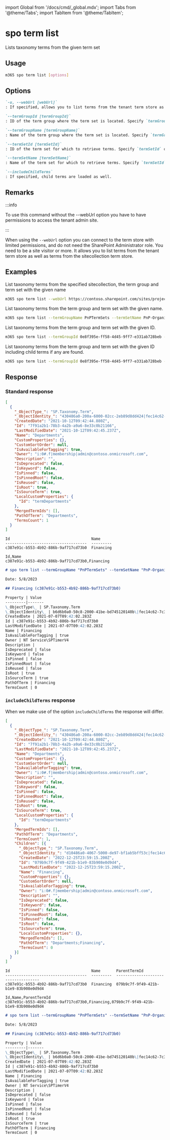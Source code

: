 <!-- DISCLAIMER: All secrets, passwords, and sensitive values in this document are examples only and not real credentials. -->
import Global from '/docs/cmd/_global.mdx';
import Tabs from '@theme/Tabs';
import TabItem from '@theme/TabItem';

# spo term list

Lists taxonomy terms from the given term set

## Usage

```sh
m365 spo term list [options]
```

## Options

```md definition-list
`-u, --webUrl [webUrl]`
: If specified, allows you to list terms from the tenant term store as well as the sitecollection specific term store. Defaults to the tenant admin site.

`--termGroupId [termGroupId]`
: ID of the term group where the term set is located. Specify `termGroupId` or `termGroupName` but not both.

`--termGroupName [termGroupName]`
: Name of the term group where the term set is located. Specify `termGroupId` or `termGroupName` but not both.

`--termSetId [termSetId]`
: ID of the term set for which to retrieve terms. Specify `termSetId` or `termSetName` but not both.

`--termSetName [termSetName]`
: Name of the term set for which to retrieve terms. Specify `termSetId` or `termSetName` but not both.

`--includeChildTerms`
: If specified, child terms are loaded as well.
```

<Global />

## Remarks

:::info

To use this command without the --webUrl option you have to have permissions to access the tenant admin site.

:::

When using the `--webUrl` option you can connect to the term store with limited permissions, and do not need the SharePoint Administrator role. You need to be a site visitor or more. It allows you to list terms from the tenant term store as well as terms from the sitecollection term store.

## Examples

List taxonomy terms from the specified sitecollection, the term group and term set with the given name

```sh
m365 spo term list --webUrl https://contoso.sharepoint.com/sites/project-x --termGroupName PnPTermSets --termSetName PnP-Organizations
```

List taxonomy terms from the term group and term set with the given name.

```sh
m365 spo term list --termGroupName PnPTermSets --termSetName PnP-Organizations
```

List taxonomy terms from the term group and term set with the given ID.

```sh
m365 spo term list --termGroupId 0e8f395e-ff58-4d45-9ff7-e331ab728beb --termSetId 0e8f395e-ff58-4d45-9ff7-e331ab728bec
```

List taxonomy terms from the term group and term set with the given ID including child terms if any are found.

```sh
m365 spo term list --termGroupId 0e8f395e-ff58-4d45-9ff7-e331ab728beb --termSetId 0e8f395e-ff58-4d45-9ff7-e331ab728bec --includeChildTerms
```

## Response

### Standard response

<Tabs>
  <TabItem value="JSON">

  ```json
  [
    {
      "_ObjectType_": "SP.Taxonomy.Term",
      "_ObjectIdentity_": "430486a0-200a-6000-02cc-2eb89d8dd424|fec14c62-7c3b-481b-851b-c80d7802b224:te:EXAMPLE_SECRET_VALUE_PLACEHOLDER/EXAMPLE_SECRET_VALUE_PLACEHOLDER==",
      "CreatedDate": "2021-10-12T09:42:44.880Z",
      "Id": "7f91a2b1-78b3-4a2b-a9a6-8e33c0b21166",
      "LastModifiedDate": "2021-10-12T09:42:45.237Z",
      "Name": "Departments",
      "CustomProperties": {},
      "CustomSortOrder": null,
      "IsAvailableForTagging": true,
      "Owner": "i:0#.f|membership|admin@contoso.onmicrosoft.com",
      "Description": "",
      "IsDeprecated": false,
      "IsKeyword": false,
      "IsPinned": false,
      "IsPinnedRoot": false,
      "IsReused": false,
      "IsRoot": true,
      "IsSourceTerm": true,
      "LocalCustomProperties": {
        "Id": "termDepartments"
      },
      "MergedTermIds": [],
      "PathOfTerm": "Departments",
      "TermsCount": 1
    }
  ]
  ```

  </TabItem>
  <TabItem value="Text">

  ```text
  Id                                    Name      
  ------------------------------------  ---------
  c387e91c-b553-4b92-886b-9af717cd73b0  Financing
  ```

  </TabItem>
  <TabItem value="CSV">

  ```csv
  Id,Name
  c387e91c-b553-4b92-886b-9af717cd73b0,Financing
  ```

  </TabItem>
  <TabItem value="Markdown">

  ```md
  # spo term list --termGroupName "PnPTermSets" --termSetName "PnP-Organizations"

  Date: 5/8/2023

  ## Financing (c387e91c-b553-4b92-886b-9af717cd73b0)

  Property | Value
  ---------|-------
  \_ObjectType\_ | SP.Taxonomy.Term
  \_ObjectIdentity\_ | b6d6b0a0-50c8-2000-41be-bd745120140b\|fec14c62-7c3b-481b-851b-c80d7802b224:te:aCf0Cz4D9UOS7+b/OlUY5XrNqUp10tpPhLK4MIXc7g/qydiOUnAdTKTXucEL/+pvpnFcKyvXqEmjv9gGNthbRA==
  CreatedDate | 2021-07-07T09:42:02.283Z
  Id | c387e91c-b553-4b92-886b-9af717cd73b0
  LastModifiedDate | 2021-07-07T09:42:02.283Z
  Name | Financing
  IsAvailableForTagging | true
  Owner | NT Service\SPTimerV4
  Description |
  IsDeprecated | false
  IsKeyword | false
  IsPinned | false
  IsPinnedRoot | false
  IsReused | false
  IsRoot | true
  IsSourceTerm | true
  PathOfTerm | Financing
  TermsCount | 0
  ```

  </TabItem>
</Tabs>

### `includeChildTerms` response

When we make use of the option `includeChildTerms` the response will differ. 

<Tabs>
  <TabItem value="JSON">

  ```json
  [
    {
      "_ObjectType_": "SP.Taxonomy.Term",
      "_ObjectIdentity_": "430486a0-200a-6000-02cc-2eb89d8dd424|fec14c62-7c3b-481b-851b-c80d7802b224:te:EXAMPLE_SECRET_VALUE_PLACEHOLDER/EXAMPLE_SECRET_VALUE_PLACEHOLDER==",
      "CreatedDate": "2021-10-12T09:42:44.880Z",
      "Id": "7f91a2b1-78b3-4a2b-a9a6-8e33c0b21166",
      "LastModifiedDate": "2021-10-12T09:42:45.237Z",
      "Name": "Departments",
      "CustomProperties": {},
      "CustomSortOrder": null,
      "IsAvailableForTagging": true,
      "Owner": "i:0#.f|membership|admin@contoso.onmicrosoft.com",
      "Description": "",
      "IsDeprecated": false,
      "IsKeyword": false,
      "IsPinned": false,
      "IsPinnedRoot": false,
      "IsReused": false,
      "IsRoot": true,
      "IsSourceTerm": true,
      "LocalCustomProperties": {
        "Id": "termDepartments"
      },
      "MergedTermIds": [],
      "PathOfTerm": "Departments",
      "TermsCount": 1,
      "Children": [{
        "_ObjectType_": "SP.Taxonomy.Term",
        "_ObjectIdentity_": "d10486a0-4067-5000-de97-bf1ab5bff53c|fec14c62-7c3b-481b-851b-c80d7802b224:te:EXAMPLE_SECRET_VALUE_PLACEHOLDER/EXAMPLE_SECRET_VALUE_PLACEHOLDER==",
        "CreatedDate": "2022-12-25T23:59:15.200Z",
        "Id": "079b9c7f-9f49-421b-b1e9-83b908e0d9d4",
        "LastModifiedDate": "2022-12-25T23:59:15.200Z",
        "Name": "Financing",
        "CustomProperties": {},
        "CustomSortOrder": null,
        "IsAvailableForTagging": true,
        "Owner": "i:0#.f|membership|admin@contoso.onmicrosoft.com",
        "Description": "",
        "IsDeprecated": false,
        "IsKeyword": false,
        "IsPinned": false,
        "IsPinnedRoot": false,
        "IsReused": false,
        "IsRoot": false,
        "IsSourceTerm": true,
        "LocalCustomProperties": {},
        "MergedTermIds": [],
        "PathOfTerm": "Departments;Financing",
        "TermsCount": 0
      }]
    }
  ]
  ```

  </TabItem>
  <TabItem value="Text">

  ```text
  Id                                    Name       ParentTermId
  ------------------------------------  ---------  ------------------------------------
  c387e91c-b553-4b92-886b-9af717cd73b0  Financing  079b9c7f-9f49-421b-b1e9-83b908e0d9d4
  ```

  </TabItem>
  <TabItem value="CSV">

  ```csv
  Id,Name,ParentTermId
  c387e91c-b553-4b92-886b-9af717cd73b0,Financing,079b9c7f-9f49-421b-b1e9-83b908e0d9d4
  ```

  </TabItem>
  <TabItem value="Markdown">

  ```md
  # spo term list --termGroupName "PnPTermSets" --termSetName "PnP-Organizations" --includeChildTerms "true"

  Date: 5/8/2023

  ## Financing (c387e91c-b553-4b92-886b-9af717cd73b0)

  Property | Value
  ---------|-------
  \_ObjectType\_ | SP.Taxonomy.Term
  \_ObjectIdentity\_ | b6d6b0a0-50c8-2000-41be-bd745120140b\|fec14c62-7c3b-481b-851b-c80d7802b224:te:aCf0Cz4D9UOS7+b/OlUY5XrNqUp10tpPhLK4MIXc7g/qydiOUnAdTKTXucEL/+pvpnFcKyvXqEmjv9gGNthbRA==
  CreatedDate | 2021-07-07T09:42:02.283Z
  Id | c387e91c-b553-4b92-886b-9af717cd73b0
  LastModifiedDate | 2021-07-07T09:42:02.283Z
  Name | Financing
  IsAvailableForTagging | true
  Owner | NT Service\SPTimerV4
  Description |
  IsDeprecated | false
  IsKeyword | false
  IsPinned | false
  IsPinnedRoot | false
  IsReused | false
  IsRoot | true
  IsSourceTerm | true
  PathOfTerm | Financing
  TermsCount | 0
  ```

  </TabItem>
</Tabs>
